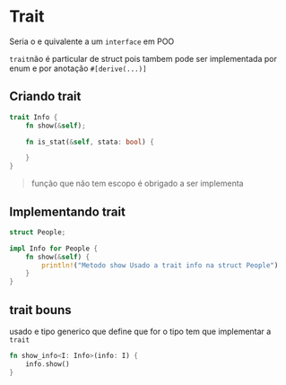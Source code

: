 # Trait
Seria o e quivalente a um `interface` em POO


`trait`não é particular de struct pois tambem pode ser implementada por enum e por anotação `#[derive(...)]`

## Criando trait
```rust
trait Info {
    fn show(&self);

    fn is_stat(&self, stata: bool) {

    }
}
```
> função que não tem escopo é obrigado a ser implementa 

## Implementando trait
```rust
struct People;

impl Info for People {
    fn show(&self) {
        println!("Metodo show Usado a trait info na struct People")
    }
}
```

## trait bouns
usado e tipo generico que define que for o tipo tem que implementar a `trait`
```rust
fn show_info<I: Info>(info: I) {
    info.show()
}
```